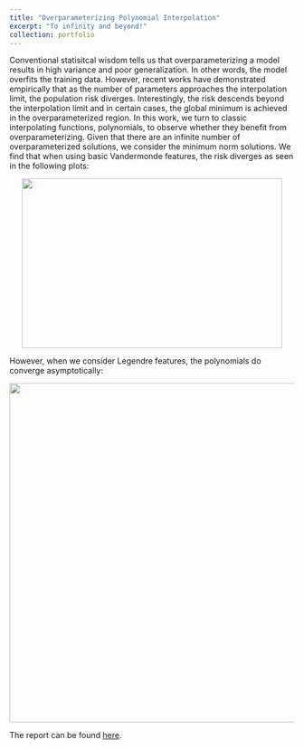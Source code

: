 ```yaml
---
title: "Overparameterizing Polynomial Interpolation"
excerpt: "To infinity and beyond!"
collection: portfolio
---
```


Conventional statisitcal wisdom tells us that overparameterizing a model results in high variance and poor generalization. In other words, the model overfits the training data. However, recent works have demonstrated empirically that as the number of parameters approaches the interpolation limit, the population risk diverges. Interestingly, the risk descends beyond the interpolation limit and in certain cases, the global minimum is achieved in the overparameterized region. In this work, we turn to classic interpolating functions, polynomials, to observe whether they benefit from overparameterizing. Given that there are an infinite number of overparameterized solutions, we consider the minimum norm solutions. We find that when using basic Vandermonde features, the risk diverges as seen in the following plots:

<p align="center">
  <img width="460" height="300" src="https://ameerd.github.io/images/Vandermonde.PNG">
</p>

However, when we consider Legendre features, the polynomials do converge asymptotically:

<p align="center">
  <img width="560" height="600" src="https://ameerd.github.io/images/Legendre.PNG">
</p>

The report can be found [here](https://ameerd.github.io/files/Polynomial_Interpolation_Report.pdf).

